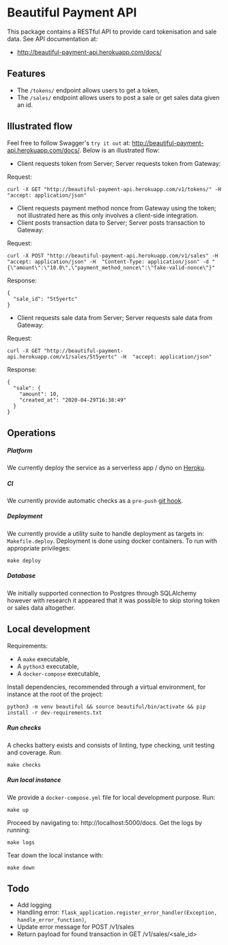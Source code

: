 # Beautiful Payment API

This package contains a RESTful API to provide card tokenisation and sale data. See API documentation at:

* http://beautiful-payment-api.herokuapp.com/docs/

## Features

* The `/tokens/` endpoint allows users to get a token,
* The `/sales/` endpoint allows users to post a sale or get sales data given an id.

## Illustrated flow

Feel free to follow Swagger's `try it out` at: http://beautiful-payment-api.herokuapp.com/docs/. Below is an illustrated flow:

* Client requests token from Server; Server requests token from Gateway:

Request:
```
curl -X GET "http://beautiful-payment-api.herokuapp.com/v1/tokens/" -H  "accept: application/json"
```

* Client requests payment method nonce from Gateway using the token; not illustrated here as this only involves a client-side integration.
* Client posts transaction data to Server; Server posts transaction to Gateway:

Request:

```
curl -X POST "http://beautiful-payment-api.herokuapp.com/v1/sales" -H  "accept: application/json" -H  "Content-Type: application/json" -d "{\"amount\":\"10.0\",\"payment_method_nonce\":\"fake-valid-nonce\"}"
```

Response:

```
{
  "sale_id": "5t5yertc"
}
```

* Client requests sale data from Server; Server requests sale data from Gateway:

Request:

```
curl -X GET "http://beautiful-payment-api.herokuapp.com/v1/sales/5t5yertc" -H  "accept: application/json"
```

Response:

```
{
  "sale": {
    "amount": 10,
    "created_at": "2020-04-29T16:38:49"
  }
}
```

## Operations

##### Platform

We currently deploy the service as a serverless app / dyno on [Heroku](https://devcenter.heroku.com/categories/dynos).

##### CI

We currently provide automatic checks as a `pre-push` [git hook](https://git-scm.com/book/en/v2/Customizing-Git-Git-Hooks).

##### Deployment

We currently provide a utility suite to handle deployment as targets in: `Makefile.deploy`. Deployment is done using docker containers. To run with appropriate privileges:

```
make deploy
```

##### Database

We initially supported connection to Postgres through SQLAlchemy however with research it appeared that it was possible to skip storing token or sales data altogether.

## Local development

Requirements:
* A `make` executable,
* A `python3` executable,
* A `docker-compose` executable,

Install dependencies, recommended through a virtual environment, for instance at the root of the project:

```
python3 -m venv beautiful && source beautiful/bin/activate && pip install -r dev-requirements.txt
```

##### Run checks

A checks battery exists and consists of linting, type checking, unit testing and coverage. Run:

```
make checks
```

##### Run local instance

We provide a `docker-compose.yml` file for local development purpose. Run:

```
make up
```

Proceed by navigating to: http://localhost:5000/docs. Get the logs by running:

```
make logs
```

Tear down the local instance with:

```
make down
```

## Todo

* Add logging
* Handling error: `flask_application.register_error_handler(Exception, handle_error_function)`,
* Update error message for POST /v1/sales
* Return payload for found transaction in GET /v1/sales/<sale_id>
